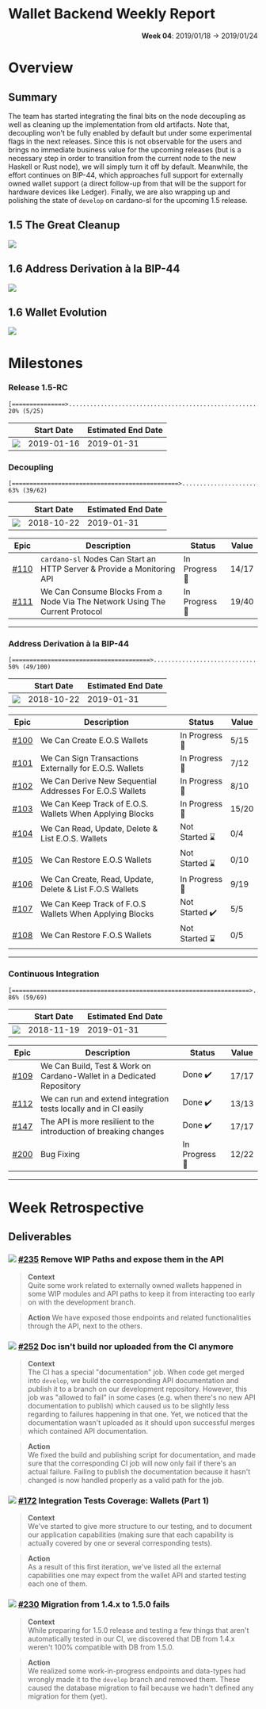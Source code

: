 # Wallet Backend Weekly Report 

<p align="right">
  <strong>Week 04</strong>: 2019/01/18 →  2019/01/24
</p>

# Overview

## Summary

The team has started integrating the final bits on the node decoupling as well
as cleaning up the implementation from old artifacts.  Note that, decoupling
won't be fully enabled by default but under some experimental flags in the next
releases. Since this is not observable for the users and brings no immediate
business value for the upcoming releases (but is a necessary step in order to
transition from the current node to the new Haskell or Rust node), we will
simply turn it off by default. Meanwhile, the effort continues on BIP-44, which
approaches full support for externally owned wallet support (a direct follow-up
from that will be the support for hardware devices like Ledger).  Finally, we
are also wrapping up and polishing the state of `develop` on cardano-sl for the
upcoming 1.5 release. 

## 1.5 The Great Cleanup

![](overview_1.5.png) 

## 1.6 Address Derivation à la BIP-44

![](overview_1.6.png)

## 1.6 Wallet Evolution

![](overview_evolution.png)

# Milestones

### Release 1.5-RC

```
[===============>...............................................................] 20% (5/25)
```

|         | Start Date | Estimated End Date |
| -----   | -----      | -----              |
| ![][1.5-rc] | 2019-01-16 | 2019-01-31         |



###  Decoupling

```
[===============================================>...............................] 63% (39/62)
```

|                 | Start Date | Estimated End Date |
| -----           | -----      | -----              |
| ![][Decoupling] | 2018-10-22 | 2019-01-31         | 


| Epic                                                                 | Description                                                                  | Status                  | Value |
| ------                                                               | ----------------------------------------------------                         | --------                | ---   |
| [#110](https://github.com/input-output-hk/cardano-wallet/issues/110) | `cardano-sl` Nodes Can Start an HTTP Server & Provide a Monitoring API       | In Progress :hammer:    | 14/17 |
| [#111](https://github.com/input-output-hk/cardano-wallet/issues/111) | We Can Consume Blocks From a Node Via The Network Using The Current Protocol | In Progress :hammer:    | 19/40 |


---

###  Address Derivation à la BIP-44

```
[=======================================>.......................................] 50% (49/100)
```

|             | Start Date | Estimated End Date |
| -----       | -----      | -----              |
| ![][BIP-44] | 2018-10-22 | 2019-01-31         |

| Epic                                                                 | Description                                              | Status                         | Value |
| ------                                                               | ----------------------------------------------------     | --------                       | ---   |
| [#100](https://github.com/input-output-hk/cardano-wallet/issues/100) | We Can Create E.O.S Wallets                              | In Progress :hammer:           | 5/15  |
| [#101](https://github.com/input-output-hk/cardano-wallet/issues/101) | We Can Sign Transactions Externally for E.O.S. Wallets   | In Progress :hammer:           | 7/12  |
| [#102](https://github.com/input-output-hk/cardano-wallet/issues/102) | We Can Derive New Sequential Addresses For E.O.S Wallets | In Progress :hammer:           | 8/10  |
| [#103](https://github.com/input-output-hk/cardano-wallet/issues/103) | We Can Keep Track of E.O.S. Wallets When Applying Blocks | In Progress :hammer:           | 15/20 |
| [#104](https://github.com/input-output-hk/cardano-wallet/issues/104) | We Can Read, Update, Delete & List E.O.S. Wallets        | Not Started :hourglass:        | 0/4   |
| [#105](https://github.com/input-output-hk/cardano-wallet/issues/105) | We Can Restore E.O.S Wallets                             | Not Started :hourglass:        | 0/10  |
| [#106](https://github.com/input-output-hk/cardano-wallet/issues/106) | We Can Create, Read, Update, Delete & List F.O.S Wallets | In Progress :hammer:           | 9/19  |
| [#107](https://github.com/input-output-hk/cardano-wallet/issues/107) | We Can Keep Track of F.O.S Wallets When Applying Blocks  | Not Started :heavy_check_mark: | 5/5   |
| [#108](https://github.com/input-output-hk/cardano-wallet/issues/108) | We Can Restore F.O.S Wallets                             | Not Started :hourglass:        | 0/5   |


---

### Continuous Integration

```
[===================================================================>...........] 86% (59/69)
```

|         | Start Date | Estimated End Date |
| -----   | -----      | -----              |
| ![][CI] | 2018-11-19 | 2019-01-31         |

| Epic                                                                 | Description                                                           | Status                  | Value |
| ------                                                               | ----------------------------------------------------                  | --------                | ---   |
| [#109](https://github.com/input-output-hk/cardano-wallet/issues/109) | We Can Build, Test & Work on Cardano-Wallet in a Dedicated Repository | Done :heavy_check_mark: | 17/17 |
| [#112](https://github.com/input-output-hk/cardano-wallet/issues/112) | We can run and extend integration tests locally and in CI easily      | Done :heavy_check_mark: | 13/13 |
| [#147](https://github.com/input-output-hk/cardano-wallet/issues/147) | The API is more resilient to the introduction of breaking changes     | Done :heavy_check_mark: | 17/17 |
| [#200](https://github.com/input-output-hk/cardano-wallet/issues/200) | Bug Fixing                                                            | In Progress :hammer:    | 12/22 |

---

# Week Retrospective

## Deliverables

### ![][BIP-44] [#235](https://github.com/input-output-hk/cardano-wallet/issues/235) Remove WIP Paths and expose them in the API

> **Context**  
> Quite some work related to externally owned wallets happened in some WIP modules and API paths to keep it from interacting too early on with the development branch.

> **Action**
> We have exposed those endpoints and related functionalities through the API, next to the others.


### ![][CI] [#252](https://github.com/input-output-hk/cardano-wallet/issues/252) Doc isn't build nor uploaded from the CI anymore 

> **Context**  
> The CI has a special "documentation" job. When code get merged into `develop`, we build the corresponding API documentation and publish it to a branch on our development repository. 
> However, this job was "allowed to fail" in some cases (e.g. when there's no new API documentation to publish) which caused us to be slightly less regarding to failures happening 
> in that one. Yet, we noticed that the documentation wasn't uploaded as it should upon successful merges which contained API documentation.

> **Action**  
> We fixed the build and publishing script for documentation, and made sure that the corresponding CI job will now only fail if there's an actual failure. Failing to publish the documentation
> because it hasn't changed is now handled properly as a valid path for the job.


### ![][CI] [#172](https://github.com/input-output-hk/cardano-wallet/issues/172)  Integration Tests Coverage: Wallets (Part 1) 

> **Context**  
> We've started to give more structure to our testing, and to document our application capabilities (making sure that each capability is actually covered by one or several corresponding tests).

> **Action**  
> As a result of this first iteration, we've listed all the external capabilities one may expect from the wallet API and started testing each one of them. 


### ![][1.5-rc] [#230](https://github.com/input-output-hk/cardano-wallet/issues/230) Migration from 1.4.x to 1.5.0 fails

> **Context**  
> While preparing for 1.5.0 release and testing a few things that aren't automatically tested in our CI, we discovered that DB from 1.4.x weren't 100% compatible with DB from 1.5.0.

> **Action**  
> We realized some work-in-progress endpoints and data-types had wrongly made it to the `develop` branch and removed them. These caused the database migration to fail because we hadn't
> defined any migration for them (yet).


[Decoupling]: https://img.shields.io/badge/-decoupling-%233498db.svg?style=flat-square
[BIP-44]: https://img.shields.io/badge/-BIP--44-%239b59b6.svg?style=flat-square
[CI]: https://img.shields.io/badge/-continuous%20integration-%232ecc71.svg?style=flat-square
[1.5-rc]: https://img.shields.io/badge/-1.5--rc-%231db7ff.svg?style=flat-square
